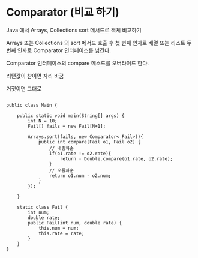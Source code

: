 # Comparator (비교 하기)

Java 에서 Arrays, Collections sort 메서드로 객체 비교하기


Arrays 또는 Collections 의 sort 메서드 호출 후 첫 번째 인자로 배열 또는 리스트 
두 번째 인자로 Comparator 인터페이스를 넘긴다.

Comparator 인터페이스의 compare 메소드를 오버라이드 한다.

리턴값이 참이면 자리 바꿈

거짓이면 그대로

<pre><code>
public class Main {

    public static void main(String[] args) {
        int N = 10;
        Fail[] fails = new Fail[N+1];

        Arrays.sort(fails, new Comparator< Fail>(){
            public int compare(Fail o1, Fail o2) {
                // 내림차순
                if(o1.rate != o2.rate){
                    return - Double.compare(o1.rate, o2.rate);
                }
                // 오름차순
                return o1.num - o2.num;
            }
        });

    }

    static class Fail {
        int num;
        double rate;
        public Fail(int num, double rate) {
            this.num = num;
            this.rate = rate;
        }
    }
}
</code> </pre>

